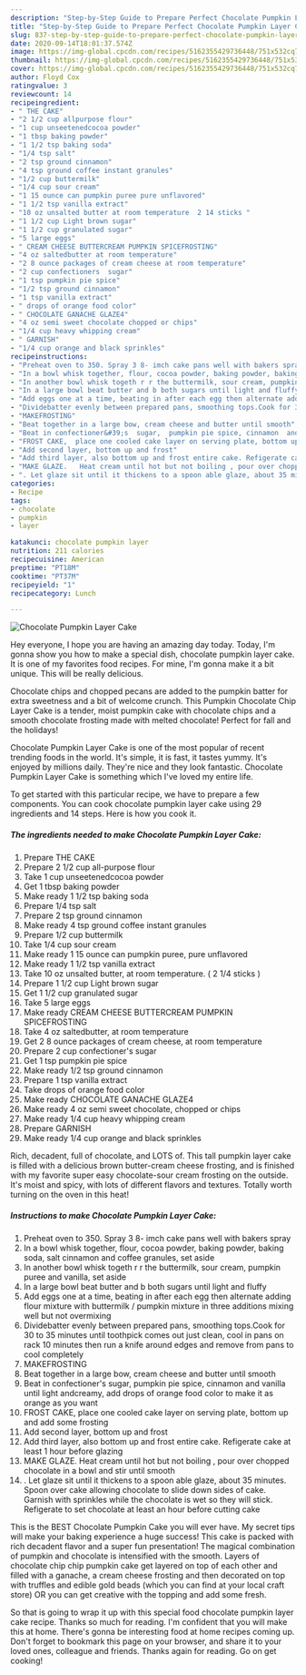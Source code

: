 ```yaml
---
description: "Step-by-Step Guide to Prepare Perfect Chocolate Pumpkin Layer Cake"
title: "Step-by-Step Guide to Prepare Perfect Chocolate Pumpkin Layer Cake"
slug: 837-step-by-step-guide-to-prepare-perfect-chocolate-pumpkin-layer-cake
date: 2020-09-14T18:01:37.574Z
image: https://img-global.cpcdn.com/recipes/5162355429736448/751x532cq70/chocolate-pumpkin-layer-cake-recipe-main-photo.jpg
thumbnail: https://img-global.cpcdn.com/recipes/5162355429736448/751x532cq70/chocolate-pumpkin-layer-cake-recipe-main-photo.jpg
cover: https://img-global.cpcdn.com/recipes/5162355429736448/751x532cq70/chocolate-pumpkin-layer-cake-recipe-main-photo.jpg
author: Floyd Cox
ratingvalue: 3
reviewcount: 14
recipeingredient:
- " THE CAKE"
- "2 1/2 cup allpurpose flour"
- "1 cup unseetenedcocoa powder"
- "1 tbsp baking powder"
- "1 1/2 tsp baking soda"
- "1/4 tsp salt"
- "2 tsp ground cinnamon"
- "4 tsp ground coffee instant granules"
- "1/2 cup buttermilk"
- "1/4 cup sour cream"
- "1 15 ounce can pumpkin puree pure unflavored"
- "1 1/2 tsp vanilla extract"
- "10 oz unsalted butter at room temperature  2 14 sticks "
- "1 1/2 cup Light brown sugar"
- "1 1/2 cup granulated sugar"
- "5 large eggs"
- " CREAM CHEESE BUTTERCREAM PUMPKIN SPICEFROSTING"
- "4 oz saltedbutter at room temperature"
- "2 8 ounce packages of cream cheese at room temperature"
- "2 cup confectioners  sugar"
- "1 tsp pumpkin pie spice"
- "1/2 tsp ground cinnamon"
- "1 tsp vanilla extract"
- " drops of orange food color"
- " CHOCOLATE GANACHE GLAZE4"
- "4 oz semi sweet chocolate chopped or chips"
- "1/4 cup heavy whipping cream"
- " GARNISH"
- "1/4 cup orange and black sprinkles"
recipeinstructions:
- "Preheat oven to 350. Spray 3 8- imch cake pans well with bakers spray"
- "In a bowl whisk together, flour, cocoa powder, baking powder, baking soda, salt cinnamon and coffee granules,  set aside"
- "In another bowl whisk togeth r r the buttermilk, sour cream, pumpkin puree and vanilla, set aside"
- "In a large bowl beat butter and b both sugars until light and fluffy"
- "Add eggs one at a time, beating in after each egg then alternate adding flour mixture with buttermilk / pumpkin mixture in three additions mixing well but not overmixing"
- "Dividebatter evenly between prepared pans, smoothing tops.Cook for 30 to 35 minutes until toothpick comes out just clean, cool in pans on rack 10 minutes then run a knife around edges and remove from pans to cool completely"
- "MAKEFROSTING"
- "Beat together in a large bow, cream cheese and butter until smooth"
- "Beat in confectioner&#39;s  sugar,  pumpkin pie spice, cinnamon  and vanilla until light andcreamy, add drops of orange food color to make it as orange as you want"
- "FROST CAKE,  place one cooled cake layer on serving plate, bottom up and add some frosting"
- "Add second layer, bottom up and frost"
- "Add third layer, also bottom up and frost entire cake. Refigerate cake at least 1 hour before glazing"
- "MAKE GLAZE.   Heat cream until hot but not boiling , pour over chopped chocolate in a bowl and stir until smooth"
- ". Let glaze sit until it thickens to a spoon able glaze, about 35 minutes. Spoon over cake allowing chocolate to slide down sides of cake. Garnish with sprinkles while the chocolate is wet so they will stick. Refigerate to set chocolate at least an hour before cutting cake"
categories:
- Recipe
tags:
- chocolate
- pumpkin
- layer

katakunci: chocolate pumpkin layer 
nutrition: 211 calories
recipecuisine: American
preptime: "PT18M"
cooktime: "PT37M"
recipeyield: "1"
recipecategory: Lunch

---
```



![Chocolate Pumpkin Layer Cake](https://img-global.cpcdn.com/recipes/5162355429736448/751x532cq70/chocolate-pumpkin-layer-cake-recipe-main-photo.jpg)

Hey everyone, I hope you are having an amazing day today. Today, I'm gonna show you how to make a special dish, chocolate pumpkin layer cake. It is one of my favorites food recipes. For mine, I'm gonna make it a bit unique. This will be really delicious.

Chocolate chips and chopped pecans are added to the pumpkin batter for extra sweetness and a bit of welcome crunch. This Pumpkin Chocolate Chip Layer Cake is a tender, moist pumpkin cake with chocolate chips and a smooth chocolate frosting made with melted chocolate! Perfect for fall and the holidays!

Chocolate Pumpkin Layer Cake is one of the most popular of recent trending foods in the world. It's simple, it is fast, it tastes yummy. It's enjoyed by millions daily. They're nice and they look fantastic. Chocolate Pumpkin Layer Cake is something which I've loved my entire life.


To get started with this particular recipe, we have to prepare a few components. You can cook chocolate pumpkin layer cake using 29 ingredients and 14 steps. Here is how you cook it.

<!--inarticleads1-->

##### The ingredients needed to make Chocolate Pumpkin Layer Cake:

1. Prepare  THE CAKE
1. Prepare 2 1/2 cup all-purpose flour
1. Take 1 cup unseetenedcocoa powder
1. Get 1 tbsp baking powder
1. Make ready 1 1/2 tsp baking soda
1. Prepare 1/4 tsp salt
1. Prepare 2 tsp ground cinnamon
1. Make ready 4 tsp ground coffee instant granules
1. Prepare 1/2 cup buttermilk
1. Take 1/4 cup sour cream
1. Make ready 1 15 ounce can pumpkin puree, pure unflavored
1. Make ready 1 1/2 tsp vanilla extract
1. Take 10 oz unsalted butter, at room temperature. ( 2 1/4 sticks )
1. Prepare 1 1/2 cup Light brown sugar
1. Get 1 1/2 cup granulated sugar
1. Take 5 large eggs
1. Make ready  CREAM CHEESE BUTTERCREAM PUMPKIN SPICEFROSTING
1. Take 4 oz saltedbutter, at room temperature
1. Get 2 8 ounce packages of cream cheese, at room temperature
1. Prepare 2 cup confectioner&#39;s  sugar
1. Get 1 tsp pumpkin pie spice
1. Make ready 1/2 tsp ground cinnamon
1. Prepare 1 tsp vanilla extract
1. Take  drops of orange food color
1. Make ready  CHOCOLATE GANACHE GLAZE4
1. Make ready 4 oz semi sweet chocolate, chopped or chips
1. Make ready 1/4 cup heavy whipping cream
1. Prepare  GARNISH
1. Make ready 1/4 cup orange and black sprinkles


Rich, decadent, full of chocolate, and LOTS of. This tall pumpkin layer cake is filled with a delicious brown butter-cream cheese frosting, and is finished with my favorite super easy chocolate-sour cream frosting on the outside. It&#39;s moist and spicy, with lots of different flavors and textures. Totally worth turning on the oven in this heat! 

<!--inarticleads2-->

##### Instructions to make Chocolate Pumpkin Layer Cake:

1. Preheat oven to 350. Spray 3 8- imch cake pans well with bakers spray
1. In a bowl whisk together, flour, cocoa powder, baking powder, baking soda, salt cinnamon and coffee granules,  set aside
1. In another bowl whisk togeth r r the buttermilk, sour cream, pumpkin puree and vanilla, set aside
1. In a large bowl beat butter and b both sugars until light and fluffy
1. Add eggs one at a time, beating in after each egg then alternate adding flour mixture with buttermilk / pumpkin mixture in three additions mixing well but not overmixing
1. Dividebatter evenly between prepared pans, smoothing tops.Cook for 30 to 35 minutes until toothpick comes out just clean, cool in pans on rack 10 minutes then run a knife around edges and remove from pans to cool completely
1. MAKEFROSTING
1. Beat together in a large bow, cream cheese and butter until smooth
1. Beat in confectioner&#39;s  sugar,  pumpkin pie spice, cinnamon  and vanilla until light andcreamy, add drops of orange food color to make it as orange as you want
1. FROST CAKE,  place one cooled cake layer on serving plate, bottom up and add some frosting
1. Add second layer, bottom up and frost
1. Add third layer, also bottom up and frost entire cake. Refigerate cake at least 1 hour before glazing
1. MAKE GLAZE.   Heat cream until hot but not boiling , pour over chopped chocolate in a bowl and stir until smooth
1. . Let glaze sit until it thickens to a spoon able glaze, about 35 minutes. Spoon over cake allowing chocolate to slide down sides of cake. Garnish with sprinkles while the chocolate is wet so they will stick. Refigerate to set chocolate at least an hour before cutting cake


This is the BEST Chocolate Pumpkin Cake you will ever have. My secret tips will make your baking experience a huge success! This cake is packed with rich decadent flavor and a super fun presentation! The magical combination of pumpkin and chocolate is intensified with the smooth. Layers of chocolate chip chip pumpkin cake get layered on top of each other and filled with a ganache, a cream cheese frosting and then decorated on top with truffles and edible gold beads (which you can find at your local craft store) OR you can get creative with the topping and add some fresh. 

So that is going to wrap it up with this special food chocolate pumpkin layer cake recipe. Thanks so much for reading. I'm confident that you will make this at home. There's gonna be interesting food at home recipes coming up. Don't forget to bookmark this page on your browser, and share it to your loved ones, colleague and friends. Thanks again for reading. Go on get cooking!
